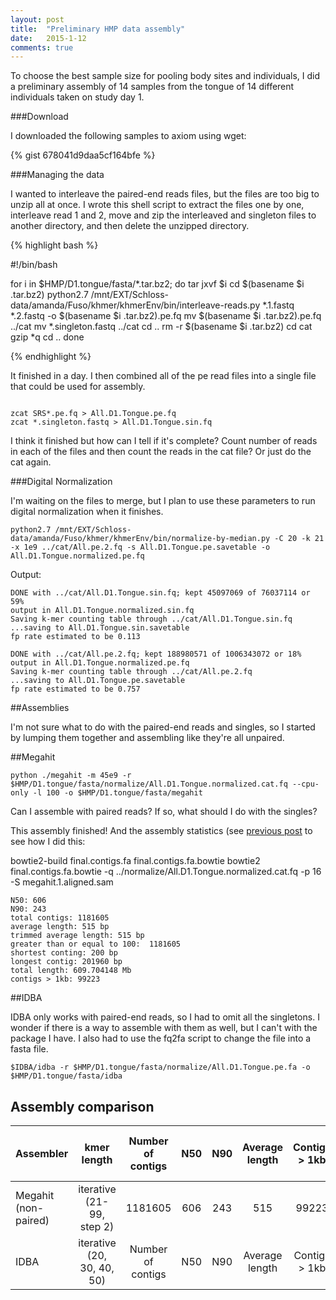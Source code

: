 ```yaml
---
layout: post
title:  "Preliminary HMP data assembly"
date:   2015-1-12
comments: true
---
```


To choose the best sample size for pooling body sites and individuals, I did a preliminary assembly of 14 samples from the tongue of 14 different individuals taken on study day 1.

###Download

I downloaded the following samples to axiom using wget:

{% gist 678041d9daa5cf164bfe %}

###Managing the data

I wanted to interleave the paired-end reads files, but the files are too big to unzip all at once. I wrote this shell script to extract the files one by one, interleave read 1 and 2, move and zip the interleaved and singleton files to another directory, and then delete the unzipped directory.

{% highlight bash %}

#!/bin/bash

for i in $HMP/D1.tongue/fasta/*.tar.bz2; do
	tar jxvf $i
	cd $(basename $i .tar.bz2)
	python2.7 /mnt/EXT/Schloss-data/amanda/Fuso/khmer/khmerEnv/bin/interleave-reads.py *.1.fastq *.2.fastq -o $(basename $i .tar.bz2).pe.fq
	mv $(basename $i .tar.bz2).pe.fq ../cat
	mv *.singleton.fastq ../cat
	cd ..
	rm -r $(basename $i .tar.bz2)
	cd cat
	gzip *q
	cd ..
done

{% endhighlight %}

It finished in a day. I then combined all of the pe read files into a single file that could be used for assembly.

~~~~

zcat SRS*.pe.fq > All.D1.Tongue.pe.fq
zcat *.singleton.fastq > All.D1.Tongue.sin.fq

~~~~

I think it finished but how can I tell if it's complete? Count number of reads in each of the files and then count the reads in the cat file? Or just do the cat again.

###Digital Normalization

I'm waiting on the files to merge, but I plan to use these parameters to run digital normalization when it finishes.

~~~~
python2.7 /mnt/EXT/Schloss-data/amanda/Fuso/khmer/khmerEnv/bin/normalize-by-median.py -C 20 -k 21 -x 1e9 ../cat/All.pe.2.fq -s All.D1.Tongue.pe.savetable -o All.D1.Tongue.normalized.pe.fq
~~~~

Output:

~~~~
DONE with ../cat/All.D1.Tongue.sin.fq; kept 45097069 of 76037114 or 59%
output in All.D1.Tongue.normalized.sin.fq
Saving k-mer counting table through ../cat/All.D1.Tongue.sin.fq
...saving to All.D1.Tongue.sin.savetable
fp rate estimated to be 0.113

DONE with ../cat/All.pe.2.fq; kept 188980571 of 1006343072 or 18%
output in All.D1.Tongue.normalized.pe.fq
Saving k-mer counting table through ../cat/All.pe.2.fq
...saving to All.D1.Tongue.pe.savetable
fp rate estimated to be 0.757
~~~~

##Assemblies

I'm not sure what to do with the paired-end reads and singles, so I started by lumping them together and assembling like they're all unpaired.

##Megahit

~~~~
python ./megahit -m 45e9 -r $HMP/D1.tongue/fasta/normalize/All.D1.Tongue.normalized.cat.fq --cpu-only -l 100 -o $HMP/D1.tongue/fasta/megahit
~~~~

Can I assemble with paired reads? If so, what should I do with the singles?

This assembly finished! And the assembly statistics (see [previous post](http://agelmore.github.io/2014/12/06/DNassembly_output.html) to see how I did this:

bowtie2-build final.contigs.fa final.contigs.fa.bowtie
bowtie2 final.contigs.fa.bowtie -q ../normalize/All.D1.Tongue.normalized.cat.fq -p 16 -S megahit.1.aligned.sam

~~~~
N50: 606
N90: 243
total contigs: 1181605
average length: 515 bp
trimmed average length: 515 bp
greater than or equal to 100:  1181605
shortest conting: 200 bp
longest contig: 201960 bp
total length: 609.704148 Mb
contigs > 1kb: 99223
~~~~


##IDBA

IDBA only works with paired-end reads, so I had to omit all the singletons. I wonder if there is a way to assemble with them as well, but I can't with the package I have. I also had to use the fq2fa script to change the file into a fasta file. 

~~~~
$IDBA/idba -r $HMP/D1.tongue/fasta/normalize/All.D1.Tongue.pe.fa -o $HMP/D1.tongue/fasta/idba

~~~~

## Assembly comparison

Assembler | kmer length | Number of contigs | N50 | N90 | Average length | Contigs > 1kb | percent of reads used | assembly file name
:---------------|:--------:|:--------:|:--------:|:--------:|:------------:|:------------:|:------------:|--------:
Megahit (non-paired) | iterative (21-99, step 2) | 1181605 | 606 | 243 | 515 |  99223 | 99% | megahit/final.contig.fa
IDBA | iterative (20, 30, 40, 50) | Number of contigs | N50 | N90 | Average length | Contigs > 1kb | percent of reads used | assembly file name




